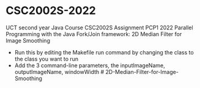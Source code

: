 # CSC2002S-2022
UCT second year Java Course
CSC2002S Assignment PCP1 2022
Parallel Programming with the Java Fork/Join framework:
2D Median Filter for Image Smoothing
- Run this by editing the Makefile run command by changing the class to the class you want to run
- Add the 3 command-line parameters, the inputImageName, outputImageName, windowWidth 
#   2 D - M e d i a n - F i l t e r - f o r - I m a g e - S m o o t h i n g  
 